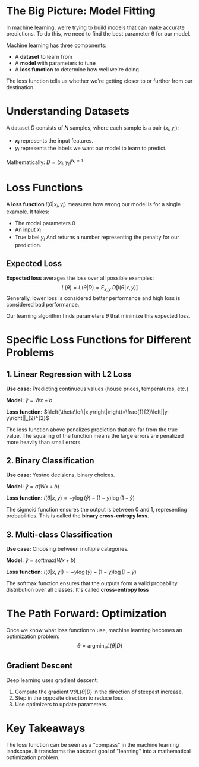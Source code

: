 # The Big Picture: Model Fitting
In machine learning, we're trying to build models that can make accurate predictions. To do this, we need to find the best parameter θ for our model. 

Machine learning has three components: 
* A **dataset** to learn from
* A **model** with parameters to tune
* A **loss function** to determine how well we're doing. 

The loss function tells us whether we're getting closer to or further from our destination. 

# Understanding Datasets
A dataset $D$ consists of $N$ samples, where each sample is a pair $(x_i, y_i)$: 
- **$x_i$** represents the input features. 
- $y_i$ represents the labels we want our model to learn to predict. 

Mathematically: $D = {(x_i, y_i)}^{N_i=1}$ 

# Loss Functions
A **loss function** $l(θ|x_i, y_i)$ measures how wrong our model is for a single example. It takes: 
- The model parameters θ
- An input $x_i$
- True label $y_i$
And returns a number representing the penalty for our prediction. 

## Expected Loss
**Expected loss** averages the loss over all possible examples: 
$$L(θ) = L(θ|D) = E_{x,y}~D[l(θ|x,y)]$$
Generally, lower loss is considered better performance and high loss is considered bad performance. 

Our learning algorithm finds parameters $θ$ that minimize this expected loss. 

# Specific Loss Functions for Different Problems

##  1. Linear Regression with L2 Loss

**Use case:** Predicting continuous values (house prices, temperatures, etc.)

**Model:** $ŷ = Wx + b$

**Loss function:** $l\left(\theta\left|x,y\right|\right)=\frac{1}{2}\left||y-y\right||_{2}^{2}$

The loss function above penalizes prediction that are far from the true value. The squaring of the function means the large errors are penalized more heavily than small errors. 
## 2. Binary Classification

**Use case:** Yes/no decisions, binary choices.

**Model:** $ŷ =\sigma(Wx+b)$

**Loss function:** $l(\theta|x,y)=-y\log(ŷ)-(1-y)\log(1-ŷ)$

The sigmoid function ensures the output is between 0 and 1, representing probabilities. This is called the **binary cross-entropy loss**.

## 3. Multi-class Classification

**Use case:** Choosing between multiple categories. 

**Model:** $ŷ = \text{softmax}(Wx + b)$

**Loss function:** $l\left(\theta\left|x,y\right|\right)=-y\log\left(ŷ\right)-\left(1-y\right)\log\left(1-ŷ\right)$

The softmax function ensures that the outputs form a valid probability distribution over all classes. It's called **cross-entropy loss**

# The Path Forward: Optimization

Once we know what loss function to use, machine learning becomes an optimization problem:
$$\theta = \text{argmin}{_\theta}L(\theta|D)$$
## Gradient Descent

Deep learning uses gradient descent: 
1. Compute the gradient $∇\theta L(\theta|D)$ in the direction of steepest increase. 
2. Step in the opposite direction to reduce loss. 
3. Use optimizers to update parameters. 
# Key Takeaways

The loss function can be seen as a "compass" in the machine learning landscape. 
It transforms the abstract goal of "learning" into a mathematical optimization problem. 
